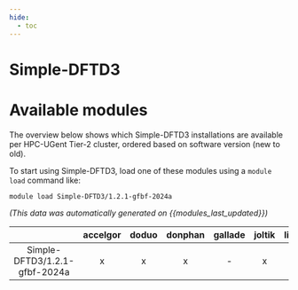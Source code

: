 ```yaml
---
hide:
  - toc
---
```


Simple-DFTD3
============

# Available modules


The overview below shows which Simple-DFTD3 installations are available per HPC-UGent Tier-2 cluster, ordered based on software version (new to old).

To start using Simple-DFTD3, load one of these modules using a `module load` command like:

```shell
module load Simple-DFTD3/1.2.1-gfbf-2024a
```

*(This data was automatically generated on {{modules_last_updated}})*

| |accelgor|doduo|donphan|gallade|joltik|litleo|shinx|
| :---: | :---: | :---: | :---: | :---: | :---: | :---: | :---: |
|Simple-DFTD3/1.2.1-gfbf-2024a|x|x|x|-|x|x|x|
